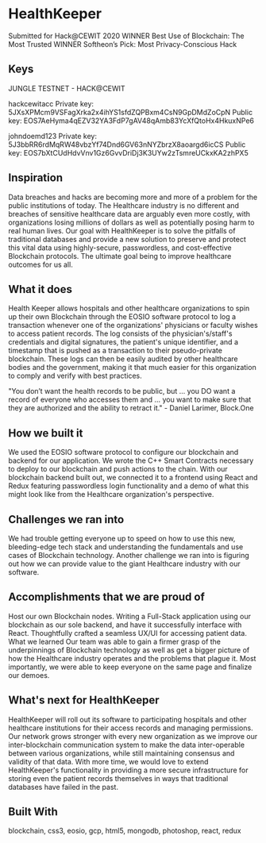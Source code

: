 # HealthKeeper
Submitted for Hack@CEWIT 2020
WINNER Best Use of Blockchain: The Most Trusted
WINNER Softheon’s Pick: Most Privacy-Conscious Hack

## Keys

JUNGLE TESTNET - HACK@CEWIT

hackcewitacc
Private key: 5JXsXPMcm9VSFagXrka2x4ihYS1sfdZQPBxm4CsN9GpDMdZoCpN
Public key: EOS7AeHyma4qEZV32YA3FdP7gAV48qAmb83YcXfQtoHx4HkuxNPe6

johndoemd123
Private key: 5J3bbRR6rdMqRW48vbzYf74Dnd6GV63nNYZbrzX8aoargd6icCS
Public key: EOS7bXtCUdHdvVnv1Gz6GvvDriDj3K3UYw2zTsmreUCkxKA2zhPX5

## Inspiration
Data breaches and hacks are becoming more and more of a problem for the public institutions of today. The Healthcare industry is no different and breaches of sensitive healthcare data are arguably even more costly, with organizations losing millions of dollars as well as potentially posing harm to real human lives. Our goal with HealthKeeper is to solve the pitfalls of traditional databases and provide a new solution to preserve and protect this vital data using highly-secure, passwordless, and cost-effective Blockchain protocols. The ultimate goal being to improve healthcare outcomes for us all.

## What it does
Health Keeper allows hospitals and other healthcare organizations to spin up their own Blockchain through the EOSIO software protocol to log a transaction whenever one of the organizations' physicians or faculty wishes to access patient records. The log consists of the physician's/staff's credentials and digital signatures, the patient's unique identifier, and a timestamp that is pushed as a transaction to their pseudo-private blockchain. These logs can then be easily audited by other healthcare bodies and the government, making it that much easier for this organization to comply and verify with best practices.

"You don’t want the health records to be public, but … you DO want a record of everyone who accesses them and … you want to make sure that they are authorized and the ability to retract it." - Daniel Larimer, Block.One

## How we built it
We used the EOSIO software protocol to configure our blockchain and backend for our application. We wrote the C++ Smart Contracts necessary to deploy to our blockchain and push actions to the chain. With our blockchain backend built out, we connected it to a frontend using React and Redux featuring passwordless login functionality and a demo of what this might look like from the Healthcare organization's perspective.

## Challenges we ran into
We had trouble getting everyone up to speed on how to use this new, bleeding-edge tech stack and understanding the fundamentals and use cases of Blockchain technology. Another challenge we ran into is figuring out how we can provide value to the giant Healthcare industry with our software.

## Accomplishments that we are proud of
Host our own Blockchain nodes.
Writing a Full-Stack application using our blockchain as our sole backend, and have it successfully interface with React.
Thoughtfully crafted a seamless UX/UI for accessing patient data.
What we learned
Our team was able to gain a firmer grasp of the underpinnings of Blockchain technology as well as get a bigger picture of how the Healthcare industry operates and the problems that plague it. Most importantly, we were able to keep everyone on the same page and finalize our demoes.

## What's next for HealthKeeper
HealthKeeper will roll out its software to participating hospitals and other healthcare institutions for their access records and managing permissions. Our network grows stronger with every new organization as we improve our inter-blockchain communication system to make the data inter-operable between various organizations, while still maintaining consensus and validity of that data. With more time, we would love to extend HealthKeeper's functionality in providing a more secure infrastructure for storing even the patient records themselves in ways that traditional databases have failed in the past.

## Built With
blockchain, css3, eosio, gcp, html5, mongodb, photoshop, react, redux
